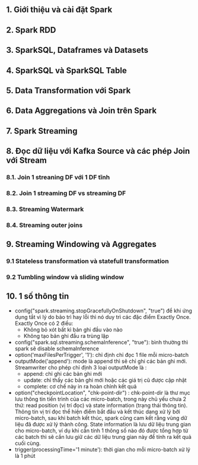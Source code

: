 ## 1. Giới thiệu và cài đặt Spark
## 2. Spark RDD
## 3. SparkSQL, Dataframes và Datasets
## 4. SparkSQL và SparkSQL Table
## 5. Data Transformation với Spark
## 6. Data Aggregations và Join trên Spark
## 7. Spark Streaming
## 8. Đọc dữ liệu với Kafka Source và các phép Join với Stream
 ### 8.1. Join 1 streaning DF với 1 DF tĩnh
 ### 8.2. Join 1 streaming DF vs streaming DF
 ### 8.3. Streaming Watermark
 ### 8.4. Streaming outer joins
## 9. Streaming Windowing và Aggregates
 ### 9.1 Stateless transformation và statefull transformation
 ### 9.2 Tumbling window và sliding window
## 10. 1 số thông tin
- config("spark.streaming.stopGracefullyOnShutdown", "true") để khi ứng dụng tắt vì lý do bảo trì hay lỗi thì nó duy trì các đặc điểm Exactly Once. Exactly Once có 2 điều:
  - Không bỏ xót bất kì bản ghi đầu vào nào
  - Không tạo bản ghi đầu ra trùng lặp
- config("spark.sql.streaming.schemaInference", "true"): bình thường thì spark sẽ disable schemaInference
- option('maxFilesPerTrigger', '1'): chỉ định chỉ đọc 1 file mỗi micro-batch
- outputMode('append'): mode là append thì sẽ chỉ ghi các bản ghi mới. Streamwriter cho phép chỉ định 3 loại outputMode là :
  - append: chỉ ghi các bản ghi mới
  - update: chỉ thấy các bản ghi mới hoặc các giá trị cũ được cập nhật
  - complete: cơ chế này in ra hoàn chỉnh kết quả 
- option("checkpointLocation", "chk-point-dir") : chk-point-dir là thư mục lưu thông tin tiến trình của các micro-batch, trong này chủ yếu chưa 2 thứ: read position (vị trí đọc) và state information (trạng thái thông tin). Thông tin vị trí đọc thể hiện điểm bắt đầu và kết thúc dang xử lý bởi micro-batch, sau khi batch kết thúc, spark cũng cam kết rằng vùng dữ liệu đã được xử lý thành công. State information là lưu dữ liệu trung gian cho micro-batch, ví dụ khi cần tính 1 thông số nào đó được tổng hợp từ các batch thì sẽ cần lưu giữ các dữ liệu trung gian này để tính ra kết quả cuối cùng.
- trigger(processingTime='1 minute'): thời gian cho mỗi micro-batch xử lý là 1 phút 
